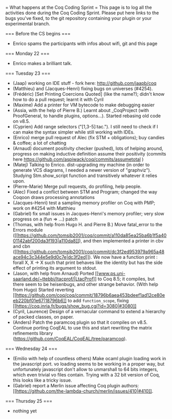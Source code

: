 = What happens at the Coq Coding Sprint =
This page is to log all the activities done during the Coq Coding Sprint.  Please put here links to the bugs you've fixed, to the git repository containing your plugin or your experimental branch.

=== Before the CS begins ===
* Enrico spams the participants with infos about wifi, git and this page

=== Monday 22 ===
 * Enrico makes a brilliant talk.

=== Tuesday 23 ===
 * (Jaap) working on IDE stuff - fork here: http://github.com/jaapb/coq
 * (Matthieu) and (Jacques-Henri) fixing bugs on universes (#4254).
 * (Frédéric) [Set Printing Coercions Quoted] (like the name?); didn't know how to do a pull request; learnt it with Cyril
 * (Maxime) Add a printer for VM bytecode to make debugging easier
 * (Assia, with the help of Pierre B.) Learnt about _CoqProject (with ProofGeneral, to handle plugins, options...). Started rebasing old code on v8.5.
 * (Cyprien) Add range selectors ("[1,3-5]:tac."). I still need to check if I can make the syntax simpler while still working with IDEs.
 * (Enrico) merge pull request of Alec (fix STM + obligations); buy candies & coffee; a lot of chatting
 * (Arnaud) document positivity checker (pushed), lots of helping around, progress on making inductive definition assume their positivity (commits here https://github.com/aspiwack/coq/commits/assumetotal )
 * (Matej) Talking to Enrico. dist-upgrading my machine (in order to generate VCS diagrams, I needed a newer version of "graphviz"). Studying Stm.show_script function and transitively whatever it relies upon. 
 * (Pierre-Marie) Merge pull requests, do profiling, help people.
 * (Alec) Fixed a conflict between STM and Program; changed the way Coqoon draws processing annotations
 * (Jacques-Henri) test a sampling memory profiler on Coq with PMP; work on #4254 with Matthieu 
 * (Gabriel) fix small issues in Jacques-Henri's memory profiler; very slow progress on a (fun <pattern> => ...) patch
 * (Thomas, with help from Hugo H. and Pierre B.) Move fatal_error to the Errors module ([[https://github.com/tomsib2001/coq/commit/a110da85ea25ba6b1f5a4001142abf200da3f193|a110da8]]), and then implemented a printer in cbv and cbn ([[https://github.com/tomsib2001/coq/commit/dc3f2ed953979a965a48ace94c3c344e5e9d0c7e|dc3f2ed]]). 
   We now have a function 
   print : forall X, X -> X such that print behaves like the identity but has the side effect of printing its argument to stdout.
 * (Jason, with help from Arnaud) Ported [[www.ps.uni-saarland.de/~ttebbi/ltacprof/|LtacProf]] to Coq 8.5; it compiles, but there seem to be heisenbugs, and other strange behavior.  (With help from Hugo) Started reverting [[https://github.com/coq/coq/commit/18796b6aea453bdeef1ad12ce80eeb220bf01e67|18796b6]] to add `function_scope`, fixing [[https://coq.inria.fr/bugs/show_bug.cgi?id=3080|#3080]]
 * (Cyril, Laurence) Design of a vernacular command to extend a hierarchy of packed classes, on paper.
 * (Anders) Patch the paramcoq plugin so that it compiles on v8.5. Continue porting CoqEAL to use this and start rewriting the matrix refinements library (https://github.com/CoqEAL/CoqEAL/tree/paramcoq). 

=== Wednesday 24 ===
 * (Emilio with help of countless others) Make ocaml plugin loading work in the javascript port. vo loading seems to be working in a proper way, but unfortunately javascript don't allow to unmarshall to 64 bits integers, which even trivial vo files contain. Trying with a 32 bit version of Coq, this looks like a tricky issue.
 * (Gabriel) report a Merlin issue affecting Coq plugin authors: [[https://github.com/the-lambda-church/merlin/issues/410|#410]].

=== Thursday 25 ===
* nothing yet
